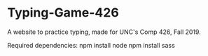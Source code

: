 # Typing-Game-426
A website to practice typing, made for UNC's Comp 426, Fall 2019.

Required dependencies: 
npm install node
npm install sass
